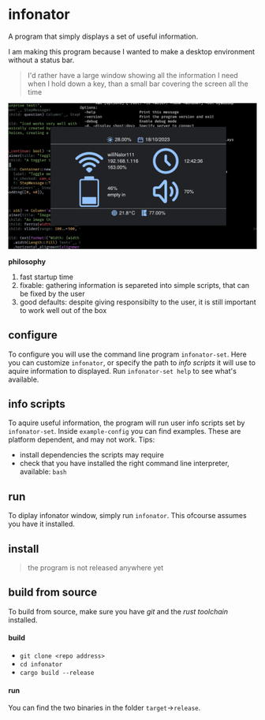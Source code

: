 # infonator
A program that simply displays a set of useful information.

I am making this program because I wanted to make a desktop environment without a status bar.
> I'd rather have a large window showing all the information I need when I hold down a key, than a small bar covering the screen all the time

![](./screenshot.jpg)

**philosophy**
1. fast startup time
2. fixable: gathering information is separeted into simple scripts, that can be fixed by the user
3. good defaults: despite giving responsibilty to the user, it is still important to work well out of the box

## configure
To configure you will use the command line program `infonator-set`. Here you can customize `infonator`, or specify the path to *info scripts* it will use to aquire information to displayed. Run `infonator-set help` to see what's available.

## info scripts
To aquire useful information, the program will run user info scripts set by `infonator-set`. Inside `example-config` you can find examples. These are platform dependent, and may not work. Tips:
- install dependencies the scripts may require
- check that you have installed the right command line interpreter, available: `bash`

## run
To diplay infonator window, simply run `infonator`. This ofcourse assumes you have it installed.

## install
> the program is not released anywhere yet

## build from source
To build from source, make sure you have *git* and the *rust toolchain* installed.

#### build
- `git clone <repo address>`
- `cd infonator`
- `cargo build --release`

#### run
You can find the two binaries in the folder `target`->`release`.
